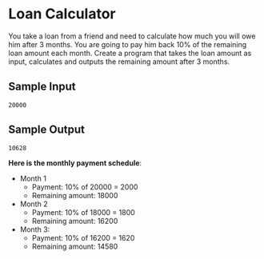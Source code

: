 # Loan Calculator

You take a loan from a friend and need to calculate how much you will owe him after 3 months.
You are going to pay him back 10% of the remaining loan amount each month. Create a program
that takes the loan amount as input, calculates and outputs the remaining amount after 3 months.

## Sample Input

`20000`

## Sample Output

`10628`

**Here is the monthly payment schedule**:

- Month 1
    - Payment: 10% of 20000 = 2000
    - Remaining amount: 18000
- Month 2
    - Payment: 10% of 18000 = 1800
    - Remaining amount: 16200
- Month 3:
    - Payment: 10% of 16200 = 1620
    - Remaining amount: 14580
